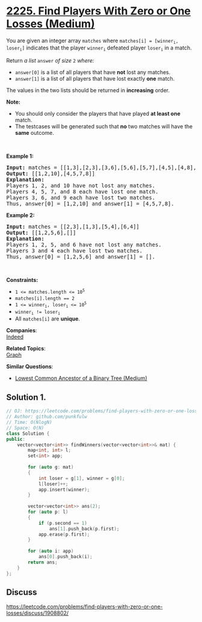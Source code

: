 # [2225. Find Players With Zero or One Losses (Medium)](https://leetcode.com/problems/find-players-with-zero-or-one-losses/)

<p>You are given an integer array <code>matches</code> where <code>matches[i] = [winner<sub>i</sub>, loser<sub>i</sub>]</code> indicates that the player <code>winner<sub>i</sub></code> defeated player <code>loser<sub>i</sub></code> in a match.</p>

<p>Return <em>a list </em><code>answer</code><em> of size </em><code>2</code><em> where:</em></p>

<ul>
	<li><code>answer[0]</code> is a list of all players that have <strong>not</strong> lost any matches.</li>
	<li><code>answer[1]</code> is a list of all players that have lost exactly <strong>one</strong> match.</li>
</ul>

<p>The values in the two lists should be returned in <strong>increasing</strong> order.</p>

<p><strong>Note:</strong></p>

<ul>
	<li>You should only consider the players that have played <strong>at least one</strong> match.</li>
	<li>The testcases will be generated such that <strong>no</strong> two matches will have the <strong>same</strong> outcome.</li>
</ul>

<p>&nbsp;</p>
<p><strong>Example 1:</strong></p>

<pre><strong>Input:</strong> matches = [[1,3],[2,3],[3,6],[5,6],[5,7],[4,5],[4,8],[4,9],[10,4],[10,9]]
<strong>Output:</strong> [[1,2,10],[4,5,7,8]]
<strong>Explanation:</strong>
Players 1, 2, and 10 have not lost any matches.
Players 4, 5, 7, and 8 each have lost one match.
Players 3, 6, and 9 each have lost two matches.
Thus, answer[0] = [1,2,10] and answer[1] = [4,5,7,8].
</pre>

<p><strong>Example 2:</strong></p>

<pre><strong>Input:</strong> matches = [[2,3],[1,3],[5,4],[6,4]]
<strong>Output:</strong> [[1,2,5,6],[]]
<strong>Explanation:</strong>
Players 1, 2, 5, and 6 have not lost any matches.
Players 3 and 4 each have lost two matches.
Thus, answer[0] = [1,2,5,6] and answer[1] = [].
</pre>

<p>&nbsp;</p>
<p><strong>Constraints:</strong></p>

<ul>
	<li><code>1 &lt;= matches.length &lt;= 10<sup>5</sup></code></li>
	<li><code>matches[i].length == 2</code></li>
	<li><code>1 &lt;= winner<sub>i</sub>, loser<sub>i</sub> &lt;= 10<sup>5</sup></code></li>
	<li><code>winner<sub>i</sub> != loser<sub>i</sub></code></li>
	<li>All <code>matches[i]</code> are <strong>unique</strong>.</li>
</ul>


**Companies**:  
[Indeed](https://leetcode.com/company/indeed)

**Related Topics**:  
[Graph](https://leetcode.com/tag/graph/)

**Similar Questions**:
* [Lowest Common Ancestor of a Binary Tree (Medium)](https://leetcode.com/problems/lowest-common-ancestor-of-a-binary-tree/)

## Solution 1. 

```cpp
// OJ: https://leetcode.com/problems/find-players-with-zero-or-one-losses/
// Author: github.com/punkfulw
// Time: O(NlogN)
// Space: O(N)
class Solution {
public:
    vector<vector<int>> findWinners(vector<vector<int>>& mat) {
        map<int, int> l;
        set<int> app;
        
        for (auto g: mat)
        {
            int loser = g[1], winner = g[0];
            l[loser]++;
            app.insert(winner);
        }
        
        vector<vector<int>> ans(2);
        for (auto p: l)
        {
            if (p.second == 1)
                ans[1].push_back(p.first);
            app.erase(p.first);
        }
        
        for (auto i: app)
            ans[0].push_back(i);
        return ans;  
    }
};
```

## Discuss

https://leetcode.com/problems/find-players-with-zero-or-one-losses/discuss/1908802/
